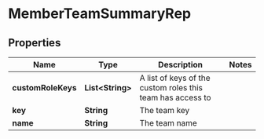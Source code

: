 

# MemberTeamSummaryRep


## Properties

| Name | Type | Description | Notes |
|------------ | ------------- | ------------- | -------------|
|**customRoleKeys** | **List&lt;String&gt;** | A list of keys of the custom roles this team has access to |  |
|**key** | **String** | The team key |  |
|**name** | **String** | The team name |  |




